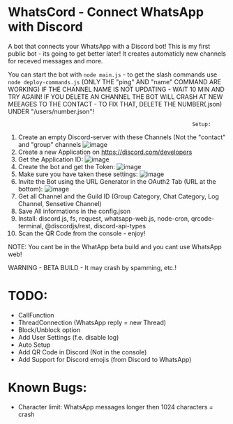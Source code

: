 # WhatsCord - Connect WhatsApp with Discord
A bot that connects your WhatsApp with a Discord bot!
This is my first public bot - its going to get better later!
It creates automaticly new channels for receved messages and more.

You can start the bot with `node main.js` - to get the slash commands use `node deploy-commands.js` (ONLY THE "ping" AND "name" COMMAND ARE WORKING)
IF THE CHANNEL NAME IS NOT UPDATING - WAIT 10 MIN AND TRY AGAIN!
IF YOU DELETE AN CHANNEL THE BOT WILL CRASH AT NEW MEEAGES TO THE CONTACT - TO FIX THAT, DELETE THE NUMBER(.json) UNDER "/users/number.json"!

                                                               Setup:
 
1. Create an empty Discord-server with these Channels (Not the "contact" and "group" channels ![image](https://user-images.githubusercontent.com/50715457/144756095-03d37d29-d295-4701-b22d-7dc72884c633.png)
2. Create a new Application on https://discord.com/developers
3. Get the Application ID: ![image](https://user-images.githubusercontent.com/50715457/144756186-8aba9ebd-8cfb-444e-a1a7-48e7c8c8274e.png)
4. Create the bot and get the Token: ![image](https://user-images.githubusercontent.com/50715457/144756266-12ebd9ff-c1b6-4898-baae-0e59fa4e184b.png)
5. Make sure you have taken these settings: ![image](https://user-images.githubusercontent.com/50715457/144756283-55bb617f-82dc-456e-b7aa-2410db353fab.png)
6. Invite the Bot using the URL Generator in the OAuth2 Tab (URL at the bottom): ![image](https://user-images.githubusercontent.com/50715457/144756303-2c106268-23a3-48f0-835e-f709aff300f7.png)
7. Get all Channel and the Guild ID (Group Category, Chat Category, Log Channel, Sensetive Channel)
8. Save All informations in the config.json
9. Install: discord.js, fs, request, whatsapp-web.js, node-cron, qrcode-terminal, @discordjs/rest, discord-api-types
10. Scan the QR Code from the console - enjoy!

NOTE: You cant be in the WhatApp beta build and you cant use WhatsApp web!


WARNING - BETA BUILD - It may crash by spamming, etc.!


# TODO:

- CallFunction
- ThreadConnection (WhatsApp reply = new Thread)
- Block/Unblock option
- Add User Settings (f.e. disable log)
- Auto Setup
- Add QR Code in Discord (Not in the console)
- Add Support for Discord emojis (from Discord to WhatsApp)


# Known Bugs:

- Character limit: WhatsApp messages longer then 1024 characters = crash
